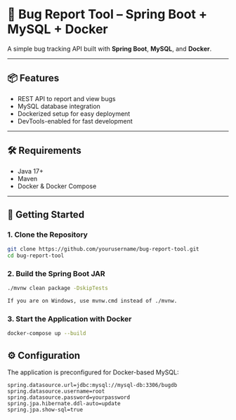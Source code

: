 # 🐞 Bug Report Tool – Spring Boot + MySQL + Docker

A simple bug tracking API built with **Spring Boot**, **MySQL**, and **Docker**.

---

## 📦 Features

- REST API to report and view bugs
- MySQL database integration
- Dockerized setup for easy deployment
- DevTools-enabled for fast development

---

## 🛠 Requirements

- Java 17+
- Maven
- Docker & Docker Compose

---

## 🚀 Getting Started

### 1. Clone the Repository

```bash
git clone https://github.com/yourusername/bug-report-tool.git
cd bug-report-tool
```
### 2. Build the Spring Boot JAR

```bash
./mvnw clean package -DskipTests

If you are on Windows, use mvnw.cmd instead of ./mvnw.
```
### 3. Start the Application with Docker

```bash
docker-compose up --build
```

## ⚙️ Configuration

The application is preconfigured for Docker-based MySQL:

```properties
spring.datasource.url=jdbc:mysql://mysql-db:3306/bugdb
spring.datasource.username=root
spring.datasource.password=yourpassword
spring.jpa.hibernate.ddl-auto=update
spring.jpa.show-sql=true
```




